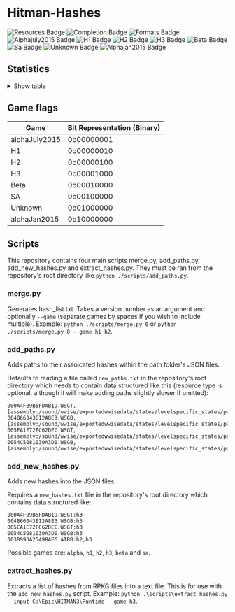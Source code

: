 # Hitman-Hashes
<!-- BADGES_START -->
![Resources Badge](https://img.shields.io/badge/Total%20Resources-1,595,821-blue.svg)
![Completion Badge](https://img.shields.io/badge/Total%20Completion-79.71%25-yellow.svg)
![Formats Badge](https://img.shields.io/badge/Formats%20completed-14/70-blue.svg)
![Alphajuly2015 Badge](https://img.shields.io/badge/Alphajuly2015%20Completion-100.00%25-green.svg)
![H1 Badge](https://img.shields.io/badge/H1%20Completion-82.98%25-yellow.svg)
![H2 Badge](https://img.shields.io/badge/H2%20Completion-83.41%25-yellow.svg)
![H3 Badge](https://img.shields.io/badge/H3%20Completion-81.45%25-yellow.svg)
![Beta Badge](https://img.shields.io/badge/Beta%20Completion-50.22%25-red.svg)
![Sa Badge](https://img.shields.io/badge/Sa%20Completion-91.62%25-green.svg)
![Unknown Badge](https://img.shields.io/badge/Unknown%20Completion-71.76%25-yellow.svg)
![Alphajan2015 Badge](https://img.shields.io/badge/Alphajan2015%20Completion-83.82%25-yellow.svg)
<!-- BADGES_END -->
## Statistics
<details>
<summary>Show table</summary>

<!-- STATISTICS_TABLE_START -->
|File Type|Total Resources|Correct Paths|Correct Percentage|Hints|Hint Percentage|
|---------|---------------|-------------|------------------|-----|---------------|
|AIBB     |1              |1            |100.00%           |0    |0.00%          |
|AIBX     |1              |1            |100.00%           |0    |0.00%          |
|AIBZ     |5              |5            |100.00%           |0    |0.00%          |
|AIRG     |54             |53           |98.15%            |0    |0.00%          |
|ALOC     |26962          |16882        |62.61%            |0    |0.00%          |
|ASEB     |5890           |3361         |57.06%            |0    |0.00%          |
|ASET     |13737          |7884         |57.39%            |0    |0.00%          |
|ASVA     |285            |267          |93.68%            |9    |3.16%          |
|ATMD     |18026          |6495         |36.03%            |0    |0.00%          |
|BLOB     |1              |1            |100.00%           |0    |0.00%          |
|BMSK     |59             |38           |64.41%            |0    |0.00%          |
|BORG     |7264           |2811         |38.70%            |0    |0.00%          |
|BOXC     |41             |41           |100.00%           |0    |0.00%          |
|CBLU     |2696           |2696         |100.00%           |0    |0.00%          |
|CLNG     |4              |0            |0.00%             |0    |0.00%          |
|CPPT     |2696           |2696         |100.00%           |0    |0.00%          |
|CRMD     |60             |51           |85.00%            |1    |1.67%          |
|DITL     |4              |0            |0.00%             |0    |0.00%          |
|DLGE     |50665          |47636        |94.02%            |2371 |4.68%          |
|DSWB     |5              |0            |0.00%             |5    |100.00%        |
|ECPB     |2869           |1330         |46.36%            |0    |0.00%          |
|ECPT     |2869           |1330         |46.36%            |0    |0.00%          |
|ENUM     |2              |1            |50.00%            |1    |50.00%         |
|ERES     |407            |268          |65.85%            |3    |0.74%          |
|FXAC     |4              |4            |100.00%           |0    |0.00%          |
|FXAS     |358903         |355289       |98.99%            |0    |0.00%          |
|GFXF     |43             |43           |100.00%           |0    |0.00%          |
|GFXI     |12375          |9763         |78.89%            |1254 |10.13%         |
|GFXV     |328            |122          |37.20%            |196  |59.76%         |
|GIDX     |1              |1            |100.00%           |0    |0.00%          |
|HIKC     |2              |2            |100.00%           |0    |0.00%          |
|JSON     |3226           |1962         |60.82%            |1003 |31.09%         |
|LINE     |33358          |26005        |77.96%            |1932 |5.79%          |
|LOCM     |18             |16           |88.89%            |0    |0.00%          |
|LOCR     |10534          |6797         |64.52%            |504  |4.78%          |
|MATB     |5577           |4931         |88.42%            |573  |10.27%         |
|MATE     |1131           |835          |73.83%            |0    |0.00%          |
|MATI     |19057          |17600        |92.35%            |1114 |5.85%          |
|MATT     |5576           |4930         |88.41%            |573  |10.28%         |
|MJBA     |20789          |7406         |35.62%            |0    |0.00%          |
|MRTN     |2336           |1079         |46.19%            |0    |0.00%          |
|MRTR     |862            |85           |9.86%             |0    |0.00%          |
|NAVP     |82             |79           |96.34%            |1    |1.22%          |
|ORES     |9              |7            |77.78%            |0    |0.00%          |
|PREL     |145            |144          |99.31%            |0    |0.00%          |
|PRIM     |44433          |22473        |50.58%            |228  |0.51%          |
|REPO     |3              |2            |66.67%            |0    |0.00%          |
|RTLV     |146            |0            |0.00%             |137  |93.84%         |
|SCDA     |940            |820          |87.23%            |0    |0.00%          |
|SDEF     |508            |504          |99.21%            |0    |0.00%          |
|TBLU     |57523          |41664        |72.43%            |15090|26.23%         |
|TELI     |65725          |34674        |52.76%            |0    |0.00%          |
|TEMP     |87960          |61062        |69.42%            |25414|28.89%         |
|TEXD     |49811          |38235        |76.76%            |9067 |18.20%         |
|TEXT     |45127          |33553        |74.35%            |9745 |21.59%         |
|UICB     |477            |475          |99.58%            |0    |0.00%          |
|UICT     |477            |475          |99.58%            |0    |0.00%          |
|VIDB     |100            |100          |100.00%           |0    |0.00%          |
|VTXD     |11307          |8695         |76.90%            |0    |0.00%          |
|WBNK     |1550           |935          |60.32%            |0    |0.00%          |
|WMDA     |9              |9            |100.00%           |0    |0.00%          |
|WSGB     |145            |133          |91.72%            |11   |7.59%          |
|WSGT     |145            |133          |91.72%            |11   |7.59%          |
|WSWB     |63             |48           |76.19%            |14   |22.22%         |
|WSWT     |68             |48           |70.59%            |19   |27.94%         |
|WWEM     |385665         |271541       |70.41%            |85030|22.05%         |
|WWES     |188410         |188410       |100.00%           |0    |0.00%          |
|WWEV     |27463          |19882        |72.40%            |6247 |22.75%         |
|WWFX     |18803          |17234        |91.66%            |0    |0.00%          |
|YSHP     |4              |3            |75.00%            |1    |25.00%         |
<!-- STATISTICS_TABLE_END -->
</details>

## Game flags
| Game          | Bit Representation (Binary) |
|---------------|-----------------------------|
| alphaJuly2015 | 0b00000001                  |
| H1            | 0b00000010                  |
| H2            | 0b00000100                  |
| H3            | 0b00001000                  |
| Beta          | 0b00010000                  |
| SA            | 0b00100000                  |
| Unknown       | 0b01000000                  |
| alphaJan2015  | 0b10000000                  |

## Scripts
This repository contains four main scripts merge.py, add_paths.py, add_new_hashes.py and extract_hashes.py. They must be ran from the repository's root directory like `python ./scripts/add_paths.py`.

### merge.py
Generates hash_list.txt. Takes a version number as an argument and optionally `--game` (separate games by spaces if you wish to include multiple). Example: `python ./scripts/merge.py 0` or `python ./scripts/merge.py 0 --game h1 h2`.

### add_paths.py
Adds paths to their assoicated hashes within the path folder's JSON files.

Defaults to reading a file called `new_paths.txt` in the repository's root directory which needs to contain data structured like this (resource type is optional, although it will make adding paths slightly slower if omitted):

```
000A4FB9B5FDAB19.WSGT,[assembly:/sound/wwise/exportedwwisedata/states/levelspecific_states/paris/fashionshowmusic_level_state.wwisestategroup].pc_entitytype
004B66043E12A8E3.WSGB,[assembly:/sound/wwise/exportedwwisedata/states/levelspecific_states/paris/fashionshowmusic_level_state.wwisestategroup].pc_entityblueprint
005EA1E72FC62DEC.WSGT,[assembly:/sound/wwise/exportedwwisedata/states/levelspecific_states/paris/paris_rain_puddle_state.wwisestategroup].pc_entitytype
0054C5081030A3D0.WSGB,[assembly:/sound/wwise/exportedwwisedata/states/levelspecific_states/paris/paris_rain_puddle_state.wwisestategroup].pc_entityblueprint
```

### add_new_hashes.py
Adds new hashes into the JSON files.

Requires a `new_hashes.txt` file in the repository's root directory which contains data structured like:

```
000A4FB9B5FDAB19.WSGT:h3
004B66043E12A8E3.WSGB:h3
005EA1E72FC62DEC.WSGT:h3
0054C5081030A3D0.WSGB:h3
003B993A25498AE6.AIBB:h2,h3
```

Possible games are: `alpha`, `h1`, `h2`, `h3`, `beta` and `sa`.

### extract_hashes.py
Extracts a list of hashes from RPKG files into a text file. This is for use with the `add_new_hashes.py` script. Example: `python .\scripts\extract_hashes.py --input C:\Epic\HITMAN3\Runtime --game h3`.